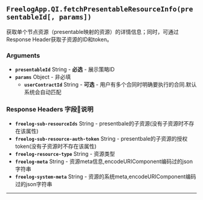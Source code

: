 ## `FreelogApp.QI.fetchPresentableResourceInfo(presentableId[, params])`
获取单个节点资源（presentable映射的资源）的详情信息；同时，可通过Response Header获取子资源的ID和token。
### Arguments 
- **`presentableId`** String - **必选** - 展示策略ID
- **`params`** Object - 非必填
    - **`userContractId`** String - **可选** - 用户有多个合同时明确要执行的合同.默认系统会自动匹配


### Response Headers 字段说明
- **`freelog-sub-resourceIds`** String - presentbale的子资源(没有子资源时不存在该属性)
- **`freelog-sub-resource-auth-token`** String - presentbale的子资源的授权token(没有子资源时不存在该属性)
- **`freelog-resource-type`** String - 资源类型
- **`freelog-meta`** String - 资源meta信息,encodeURIComponent编码过的json字符串
- **`freelog-system-meta`** String - 资源的系统meta,encodeURIComponent编码过的json字符串

---